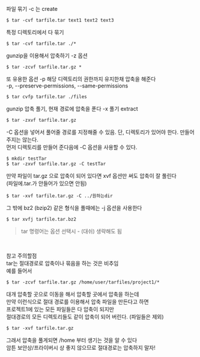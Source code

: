 파일 묶기 -c 는 create
```shell
$ tar -cvf tarfile.tar text1 text2 text3
```
특정 디렉토리에서 다 묶기
```shell
$ tar -cvf tarfile.tar ./*
```

gunzip을 이용해서 압축하기  -z 옵션
```shell
$ tar -zcvf tarfile.tar.gz *
```

또 유용한 옵션 -p 해당 디렉토리의 권한까지 유지한채 압축을 해준다   
-p, --preserve-permissions, --same-permissions

```
$ tar cvfp tarfile.tar ./files
```


gunzip 압축 풀기, 현재 경로에 압축을 푼다  -x 풀기 extract
```shell
$ tar -zxvf tarfile.tar.gz 
```

-C 옵션을 넣어서 풀어줄 경로를 지정해줄 수 있음.  단, 디렉토리가 있어야 한다. 만들어주지는 않는다.   
먼저 디렉토리를 만들어 준다음에 -C 옵션을 사용할 수 있다.
```shell
$ mkdir testTar
$ tar -zxvf tarfile.tar.gz -C testTar
```

만약 파일이 tar.gz 으로 압축이 되어 있다면 xvf 옵션만 써도 압축이 잘 풀린다  
(파일에.tar.가 안들어가 있으면 안됨)
```
$ tar -xvf tarfile.tar.gz -C ../원하는dir
```

그 밖에 bz2 (bzip2) 같은 형식을 풀때에는 -j 옵션을 사용한다
```
$ tar xvfj tarfile.tar.bz2
```

> tar 명령어는 옵션 선택시 - (대쉬) 생략해도 됨



<br/>

참고 주의할점  
tar는 절대경로로 압축이나 묶음을 하는 것은 비추임  
예를 들어서   
```shell
$ tar -zcvf tarfile.tar.gz /home/user/tarfiles/project1/*
```
대개 압축할 곳으로 이동을 해서 압축할 곳에서 압축을 하는데   
만약 이런식으로 절대 경로를 이용해서 압축 파일을 만든다고 하면  
프로젝트1에 있는 모든 파일들은 다 압축이 되지만  
절대경로의 모든 디렉토리들도 같이 압축이 되어 버린다. (파일들은 제외)  

```shell
$ tar -xvf tarfile.tar.gz 
```
그래서 압축을 풀게되면 /home 부터 생기는 것을 알 수 있다  
암튼 보안상/프라이버시 상 좋지 않으므로 절대경로는 압축하지 말자!  




